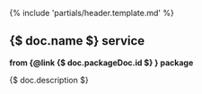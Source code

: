 {% include 'partials/header.template.md' %}
## {$ doc.name $} service
**from {@link {$ doc.packageDoc.id $} } package**

{$ doc.description $}

